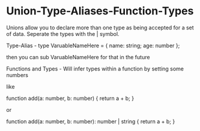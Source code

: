 # Union-Type-Aliases-Function-Types

Unions allow you to declare more than one type as being accepted for a set of data. Seperate the types with the | symbol.

Type-Alias - type VaruableNameHere = { name: string; age: number };

then you can sub VaruableNameHere for that in the future

Functions and Types - Will infer types within a function by setting some numbers

like

function add(a: number, b: number) {
return a + b;
}

or

function add(a: number, b: number): number | string {
return a + b;
}
